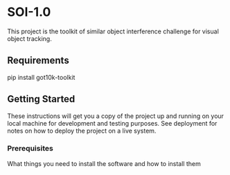 # SOI-1.0

This project is the toolkit of similar object interference challenge for visual object tracking.

## Requirements

pip install got10k-toolkit

## Getting Started

These instructions will get you a copy of the project up and running on your local machine for development and testing purposes. See deployment for notes on how to deploy the project on a live system.

### Prerequisites

What things you need to install the software and how to install them

